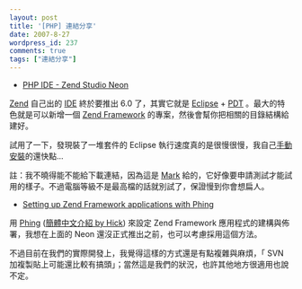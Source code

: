```yaml
---
layout: post
title: '[PHP] 連結分享'
date: 2007-8-27
wordpress_id: 237
comments: true
tags: ["連結分享"]
---
```


* [PHP IDE - Zend Studio Neon](http://php-docs.blogspot.com/2007/08/php-ide-zend-studio-neon.html)

[Zend](http://www.zend.com/) 自己出的 [IDE](http://www.zend.com/products/zend_studio) 終於要推出 6.0 了，其實它就是 [Eclipse](http://www.eclipse.org/) + [PDT](http://www.eclipse.org/pdt/) 。最大的特色就是可以新增一個 [Zend Framework](http://framework.zend.com/) 的專案，然後會幫你把相關的目錄結構給建好。 

試用了一下，發現裝了一堆套件的 Eclipse 執行速度真的是很慢很慢，我自己[手動安裝](http://blog.roodo.com/jaceju/archives/2885267.html)的還快點... 

註：我不曉得能不能給下載連結，因為這是 [Mark](http://blog.markplace.net/marks_place/) 給的，它好像要申請測試才能試用的樣子。不過電腦等級不是最高檔的話就別試了，保證慢到你會想扁人。

* [Setting up Zend Framework applications with Phing](http://raphaelstolt.blogspot.com/2007/08/setting-up-zend-framework-applications.html)

用 [Phing](http://phing.info/trac/) ([簡體中文介紹 by Hick](http://www.hickwu.com/?p=12)) 來設定 Zend Framework 應用程式的建構與佈署，我想在上面的 Neon 還沒正式推出之前，也可以考慮採用這個方法。

不過目前在我們的實際開發上，我覺得這樣的方式還是有點複雜與麻煩，「 SVN 加複製貼上可能還比較有搞頭」；當然這是我們的狀況，也許其他地方很適用也說不定。


